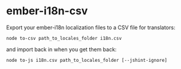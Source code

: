 # ember-i18n-csv

Export your ember-i18n localization files to a CSV file for translators:

```
node to-csv path_to_locales_folder i18n.csv
```

and import back in when you get them back:

```
node to-js i18n.csv path_to_locales_folder [--jshint-ignore]
```
